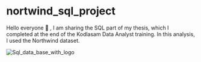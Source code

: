 # nortwind_sql_project
Hello everyone 👋 , I am sharing the SQL part of my thesis, which I completed at the end of the Kodlasam Data Analyst training. In this analysis, I used the Northwind dataset.

![Sql_data_base_with_logo](https://github.com/user-attachments/assets/43d8937d-2f5a-49d8-a28f-4791eb41dee8)
